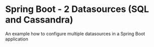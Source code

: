 # Spring Boot - 2 Datasources (SQL and Cassandra)
An example how to configure multiple datasources in a Spring Boot application
